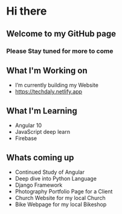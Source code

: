 # Hi there 
## Welcome to my GitHub page
### Please Stay tuned for more to come

## What I'm Working on
- I’m currently building my Website
- https://techdaly.netlify.app

## What I'm Learning
- Angular 10 
- JavaScript deep learn
- Firebase

## Whats coming up
- Continued Study of Angular
- Deep dive into Python Language
- Django Framework
- Photography Portfolio Page for a Client
- Church Website for my local Church
- Bike Webpage for my local Bikeshop

